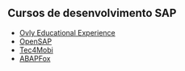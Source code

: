 ## Cursos de desenvolvimento SAP

* [Ovly Educational Experience](https://ovly.com.br/)
* [OpenSAP](https://open.sap.com/)
* [Tec4Mobi](http://tec4mobi.com.br/treinamentos/sapui5/)
* [ABAPFox](http://abapfox.org/)
